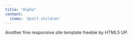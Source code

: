 ```yaml
---
title: "Alpha"
content:
  items: '@self.children'
---
```

Another fine responsive site template freebie by HTML5 UP.
